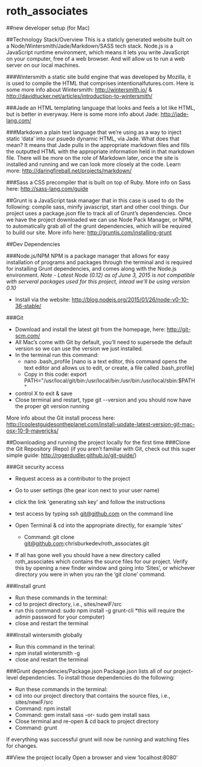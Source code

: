 # roth_associates

##new developer setup (for Mac)

##Technology Stack/Overview
This is a staticly generated website built on a Node/Wintersmith/Jade/Markdown/SASS tech stack.
Node.js is a JavaScript runtime environment, which means it lets you write JavaScript on your computer, free of a web browser. And will allow us to run a web server on our local machines. 

###Wintersmith 
a static site build engine that was developed by Mozilla, it is used to compile the HTML that comprises intentionalfutures.com. Here is some more info about Wintersmith: http://wintersmith.io/ & http://davidtucker.net/articles/introduction-to-wintersmith/ 

###Jade
an HTML templating language that looks and feels a lot like HTML, but is better in everyway. Here is some more info about Jade: http://jade-lang.com/ 


###Markdown
a plain text language that we’re using as a way to inject static ‘data’ into our psuedo dynamic HTML, via Jade. What does that mean? It means that Jade pulls in the appropriate markdown files and fills the outputted HTML with the appropriate information held in that markdown file. There will be more on the role of Markdown later, once the site is installed and running and we can look more closely at the code. Learn more: http://daringfireball.net/projects/markdown/

###Sass
a CSS precompiler that is built on top of Ruby. More info on Sass here: http://sass-lang.com/guide 

##Grunt 
is a JavaScript task manager that in this case is used to do the following:
compile sass, minify javascript, start  and other cool things. Our project uses a package.json file to track all of Grunt’s dependencies. Once we have the project downloaded we can use Node Pack Manager, or NPM, to automatically grab all of the grunt dependencies, which will be required to build our site. More info here: http://gruntjs.com/installing-grunt 

##Dev Dependencies

###Node.js/NPM
NPM is a package manager that allows for easy installation of programs and packages through the terminal and is required for installing Grunt dependencies, and comes along with the Node.js environment.
_Note - Latest Node (0.12) as of June 3, 2015 is not compatible with serveral packages used for this project, intead we'll be using version 0.10_
- Install via the website: http://blog.nodejs.org/2015/01/26/node-v0-10-36-stable/

###Git
- Download and install the latest git from the homepage, here: http://git-scm.com/ 
- All Mac’s come with Git by default, you’ll need to supersede the default version so we can use the version we just installed.
- In the terminal run this command: 
    - nano .bash_profile [nano is a text editor, this command opens the text editor and allows us to edit, or create, a file called .bash_profile]
    - Copy in this code: export PATH="/usr/local/git/bin:/usr/local/bin:/usr/bin:/usr/local/sbin:$PATH"
- control X to exit & save
- Close terminal and restart, type git --version and you should now have the proper git version running 

More info about the Git install process here: http://coolestguidesontheplanet.com/install-update-latest-version-git-mac-osx-10-9-mavericks/

##Downloading and running the project locally for the first time
###Clone the Git Repository (Repo) 
(if you aren’t familiar with Git, check out this super simple guide: http://rogerdudler.github.io/git-guide/)

###Git security access
- Request access as a contributor to the project
- Go to user settings (the gear icon next to your user name)
- click the link 'generating ssh key' and follow the instructions
- test access by typing ssh git@github.com on the command line

- Open Terminal & cd into the appropriate directly, for example ‘sites’
    - Command: git clone git@github.com:chrisburkedev/roth_associates.git
- If all has gone well you should have a new directory called roth_associates which contains the source files for our project. Verify this by opening a new finder window and going into ‘Sites’, or whichever directory you were in when you ran the ‘git clone’ command.


###Install grunt
- Run these commands in the terminal:
- cd to project directory, i.e., sites/newiF/src
- run this command: sudo npm install -g  grunt-cli  *this will require the admin password for your computer)
- close and restart the terminal

###Install wintersmith globally
- Run this command in the terinal:
- npm install wintersmith -g
- close and restart the terminal

###Grunt dependencies/Package.json
Package.json lists all of our project-level dependencies. To install those dependencies do the following:
- Run these commands in the terminal:
- cd into our project directory that contains the source files, i.e., sites/newiF/src
- Command: npm install
- Command: gem install sass -or- sudo gem install sass
- Close terminal and re-open & cd back to project directory
- Command: grunt

If everything was successful grunt will now be running and watching files for changes.
    
##View the project locally
Open a browser and view ‘localhost:8080’
